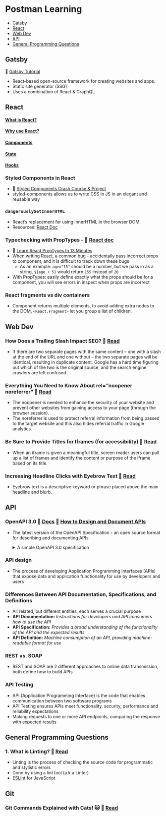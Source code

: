 # Postman Learning
- [Gatsby](#gatsby)
- [React](#react)
- [Web Dev](#web-dev)
- [API](#api)
- [General Programming Questions](#general-programming-questions)

## Gatsby
🎥 [Gatsby Tutorial](https://youtube.com/playlist?list=PL4cUxeGkcC9hw1g77I35ZivVLe8k2nvjB)
- React-based open-source framework for creating websites and apps.
- Static site generator (SSG)
- Uses a combination of React & GraphQL

## React
#### [What is React?](https://github.com/chienleow/react-notes#what-is-react)
#### [Why use React?](https://github.com/chienleow/react-notes#why-use-react)
#### [Components](https://github.com/chienleow/react-notes#components)
#### [State](https://github.com/chienleow/react-notes#state)
#### [Hooks](https://github.com/chienleow/react-notes#hooks)

### Styled Components in React
- 🎥 [Styled Components Crash Course & Project](https://youtu.be/02zO0hZmwnw)
- styled-components allows us to write CSS in JS in an elegant and reusable way

### `dangerouslySetInnerHTML`
  -  React’s replacement for using innerHTML in the browser DOM.
  -  Resources: [React Doc](https://reactjs.org/docs/dom-elements.html#dangerouslysetinnerhtml)
### Typechecking with PropTypes - 📖 [React doc](https://reactjs.org/docs/typechecking-with-proptypes.html)
  - 🎥 [Learn React PropTypes In 13 Minutes](https://www.youtube.com/watch?v=cx0S8JyiVxc)
  - When writing React, a common bug - accidentally pass incorrect props to component, and it is difficult to track down these bugs
    - As an example: `age="15"` should be a number, but we pass in as a string, `${age + 5}` would return `155` instead of `20`
  - With PropTypes: easily define exactly what the props should be for a component, you will see errors in inspect when props are incorrect
### React fragments vs div containers
  - Component returns multiple elements, to avoid adding extra nodes to the DOM, `<React.Fragment>` let you group a list of children.

## Web Dev
### How Does a Trailing Slash Impact SEO? 📖 [Read](https://www.safaridigital.com.au/blog/trailing-slash-seo/)
  - If there are two separate pages with the same content – one with a slash at the end of the URL and one without – the two separate pages will be identical, resulting in duplicate content. Google has a hard time figuring out which of the two is the original source, and the search engine crawlers are left confused.
### Everything You Need to Know About rel=”noopener noreferrer” 📖 [Read](https://clever-solution.com/everything-you-need-to-know-about-rel-noopener-noreferrer-tags-purpose-benefits-and-seo-impact/)
  - The noopener is needed to enhance the security of your website and prevent other websites from gaining access to your page (through the browser session).
  - The noreferrer is used to protect referral information from being passed to the target website and this also hides referral traffic in Google analytics.
### Be Sure to Provide Titles for Iframes (for accessibility) 📖 [Read](https://dequeuniversity.com/tips/provide-iframe-titles)
  -  When an iframe is given a meaningful title, screen reader users can pull up a list of frames and identify the content or purpose of the iframe based on its title.
### Increasing Headline Clicks with Eyebrow Text 📖 [Read](https://uxmovement.com/content/increasing-headline-clicks-with-eyebrow-text/)
  -  Eyebrow text is a descriptive keyword or phrase placed above the main headline and blurb.

## API
### OpenAPI 3.0 📖 [Docs](https://support.smartbear.com/swaggerhub/docs/tutorials/openapi-3-tutorial.html) 🎥 [How to Design and Document APIs](https://youtu.be/6kwmW_p_Tig)
- The latest version of the OpenAPI Specification - an open source format for describing and documenting APIs
  <details><summary>A simple OpenAPI 3.0 specification</summary>
  <p>
  
  ```
  openapi: 3.0.0
  info:
    version: 1.0.0
    title: Sample API
    description: A sample API to illustrate OpenAPI concepts
  paths:
    /list:
      get:
        description: Returns a list of stuff              
        responses:
          '200':
            description: Successful response
  ```
  </p>
  </details>

### API design
  - The process of developing Application Programming Interfaces (APIs) that expose data and application functionality for use by developers and users
  
### Differences Between API Documentation, Specifications, and Definitions
  - All related, but different entities, each serves a crucial purpose
  - **API Documentation:** _Instructions for developers and API consumers how to use the API_
  - **API Specification:** _Provides a broad understanding of the functionality of the API and the expected results_
  - **API Definition:** _Machine consumption of an API, providing machine-readable format for use_

### REST vs. SOAP
- REST and SOAP are 2 different approaches to online data transmission, both define how to build APIs

### API Testing
- API (Application Programming Interface) is the code that enables communication between two software programs
- API Testing ensures APIs meet functionality, security, performance and reliability expectations
- Making requests to one or more API endpoints, comparing the response with expected results

## General Programming Questions
### 1. What is Linting? 📖 [Read](https://www.perforce.com/blog/qac/what-lint-code-and-why-linting-important)
- Linting is the process of checking the source code for programmatic and stylistic errors
- Done by using a lint tool (a.k.a Linter)
- [ESLint](https://eslint.org/) for JavaScript

## Git
### Git Commands Explained with Cats! 🐱 📖 [Read](https://girliemac.com/blog/2017/12/26/git-purr/)
